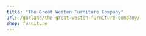 ```yaml
---
title: "The Great Westen Furniture Company"
url: /garland/the-great-westen-furniture-company/
shop: furniture
---
```

